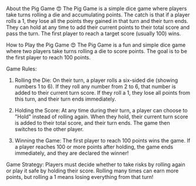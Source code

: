 About the Pig Game 😍
The Pig Game is a simple dice game where players take turns rolling a die and accumulating points. The catch is that if a player rolls a 1, they lose all the points they gained in that turn and their turn ends. They can hold at any time to add their current points to their total score and pass the turn. The first player to reach a target score (usually 100) wins.


How to Play the Pig Game 😍
The Pig Game is a fun and simple dice game where two players take turns rolling a die to score points. The goal is to be the first player to reach 100 points.



Game Rules:
1. Rolling the Die: On their turn, a player rolls a six-sided die (showing numbers 1 to 6). If they roll any number from 2 to 6, that number is added to their current turn score. If they roll a 1, they lose all points from this turn, and their turn ends immediately.



2. Holding the Score:
At any time during their turn, a player can choose to "Hold" instead of rolling again. When they hold, their current turn score is added to their total score, and their turn ends. The game then switches to the other player.



3. Winning the Game:
The first player to reach 100 points wins the game. If a player reaches 100 or more points after holding, the game ends immediately, and they are declared the winner!



Game Strategy:
Players must decide whether to take risks by rolling again or play it safe by holding their score. Rolling many times can earn more points, but rolling a 1 means losing everything from that turn!
